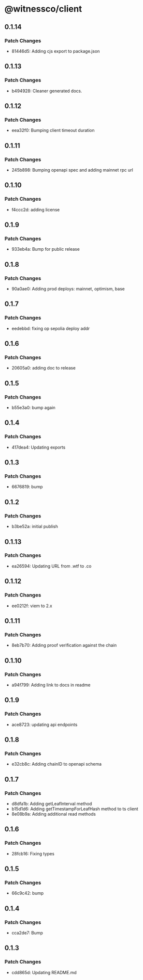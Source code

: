# @witnessco/client

## 0.1.14

### Patch Changes

- 81446d5: Adding cjs export to package.json

## 0.1.13

### Patch Changes

- b494928: Cleaner generated docs.

## 0.1.12

### Patch Changes

- eea32f0: Bumping client timeout duration

## 0.1.11

### Patch Changes

- 245b898: Bumping openapi spec and adding mainnet rpc url

## 0.1.10

### Patch Changes

- f4ccc2d: adding license

## 0.1.9

### Patch Changes

- 933eb4a: Bump for public release

## 0.1.8

### Patch Changes

- 90a0ae0: Adding prod deploys: mainnet, optimism, base

## 0.1.7

### Patch Changes

- eedebbd: fixing op sepolia deploy addr

## 0.1.6

### Patch Changes

- 20605a0: adding doc to release

## 0.1.5

### Patch Changes

- b55e3a0: bump again

## 0.1.4

### Patch Changes

- 417dea4: Updating exports

## 0.1.3

### Patch Changes

- 6676819: bump

## 0.1.2

### Patch Changes

- b3be52a: initial publish

## 0.1.13

### Patch Changes

- ea26594: Updating URL from .wtf to .co

## 0.1.12

### Patch Changes

- ee0212f: viem to 2.x

## 0.1.11

### Patch Changes

- 8eb7b70: Adding proof verification against the chain

## 0.1.10

### Patch Changes

- a94f799: Adding link to docs in readme

## 0.1.9

### Patch Changes

- ace8723: updating api endpoints

## 0.1.8

### Patch Changes

- e32cb8c: Adding chainID to openapi schema

## 0.1.7

### Patch Changes

- d8dfa1b: Adding getLeafInterval method
- b15d1d6: Adding getTimestampForLeafHash method to ts client
- 8e08b9a: Adding additional read methods

## 0.1.6

### Patch Changes

- 28fcb16: Fixing types

## 0.1.5

### Patch Changes

- 66c9c42: bump

## 0.1.4

### Patch Changes

- cca2de7: Bump

## 0.1.3

### Patch Changes

- cdd865d: Updating README.md
